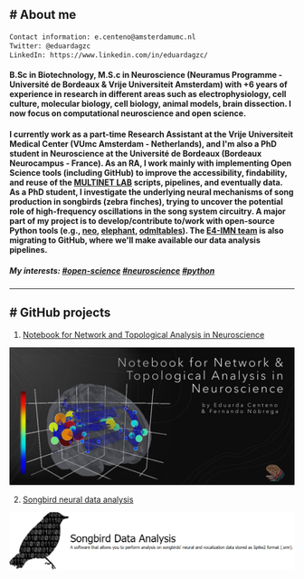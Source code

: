 ## # About me

```
Contact information: e.centeno@amsterdamumc.nl
Twitter: @eduardagzc
LinkedIn: https://www.linkedin.com/in/eduardagzc/
```

#### B.Sc in Biotechnology, M.S.c in Neuroscience (Neuramus Programme - Université de Bordeaux & Vrije Universiteit Amsterdam) with +6 years of experience in research in different areas such as electrophysiology, cell culture, molecular biology, cell biology, animal models, brain dissection. I now focus on computational neuroscience and open science. 

#### I currently work as a part-time Research Assistant at the Vrije Universiteit Medical Center (VUmc Amsterdam - Netherlands), and I'm also a PhD student in Neuroscience at the Université de Bordeaux (Bordeaux Neurocampus - France). As an RA, I work mainly with implementing Open Science tools (including GitHub) to improve the accessibility, findability, and reuse of the [MULTINET LAB](https://github.com/multinetlab-amsterdam) scripts, pipelines, and eventually data. As a PhD student, I investigate the underlying neural mechanisms of song production in songbirds (zebra finches), trying to uncover the potential role of high-frequency oscillations in the song system circuitry. A major part of my project is to develop/contribute to/work with open-source Python tools (e.g., [neo](https://github.com/NeuralEnsemble/python-neo), [elephant](https://github.com/NeuralEnsemble/elephant), [odmltables](https://github.com/INM-6/python-odmltables)). The [E4-IMN team](https://github.com/IMN-E4) is also migrating to GitHub, where we'll make available our data analysis pipelines.

##### My interests: [#open-science](https://twitter.com/hashtag/openscience?ref_src=twsrc%5Egoogle%7Ctwcamp%5Eserp%7Ctwgr%5Ehashtag) [#neuroscience](https://twitter.com/search?q=%23Neuroscience&src=typed_query) [#python](https://twitter.com/search?q=%23python&src=typed_query)



-------------------------------------------------------------------------
## # GitHub projects

1. [Notebook for Network and Topological Analysis in Neuroscience](https://github.com/multinetlab-amsterdam/network_TDA_tutorial)
<p align="center">
 <img src="./images/NN3.jpg" alt="drawing" width="700"/>
</p>

2. [Songbird neural data analysis](https://aleblois.github.io/SongbirdNeuralDataAnalysis/)
<p align="center">
 <img src="./images/songbird.PNG" alt="drawing" width="700"/>
</p>

<!--
**eduardacenteno/eduardacenteno** is a ✨ _special_ ✨ repository because its `README.md` (this file) appears on your GitHub profile.
